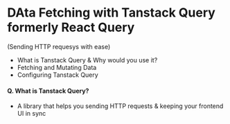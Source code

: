 # DAta Fetching with Tanstack Query formerly React Query

(Sending HTTP requesys with ease)

- What is Tanstack Query & Why would you use it?
- Fetching and Mutating Data
- Configuring Tanstack Query

#### Q. What is Tanstack Query?

- A library that helps you sending HTTP requests & keeping your frontend UI in sync
